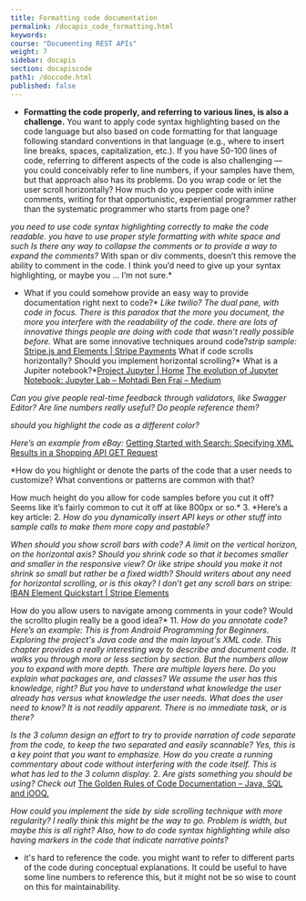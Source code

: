 ```yaml
---
title: Formatting code documentation
permalink: /docapis_code_formatting.html
keywords:
course: "Documenting REST APIs"
weight: 7
sidebar: docapis
section: docapiscode
path1: /doccode.html
published: false
---
```


* **Formatting the code properly, and referring to various lines, is also a challenge.** You want to apply code syntax highlighting based on the code language but also based on code formatting for that language following standard conventions in that language (e.g., where to insert line breaks, spaces, capitalization, etc.). If you have 50-100 lines of code, referring to different aspects of the code is also challenging &mdash; you could conceivably refer to line numbers, if your samples have them, but that approach also has its problems. Do you wrap code or let the user scroll horizontally? How much do you pepper code with inline comments, writing for that opportunistic, experiential programmer rather than the systematic programmer who starts from page one?

*you need to use code syntax highlighting correctly to make the code readable.*
 *you have to use proper style formatting with white space and such*
*Is there any way to collapse the comments or to provide a way to expand the comments?*
With span or div comments, doesn’t this remove the ability to comment in the code. I think you’d need to give up your syntax highlighting, or maybe you … I’m not sure.*
- What if you could somehow provide an easy way to provide documentation right next to code?* *Like twilio? The dual pane, with code in focus.* *There is this paradox that the more you document, the more you interfere with the readability of the code.*
*there are lots of innovative things people are doing with code that wasn’t really possible before.*
What are some innovative techniques around code?*strip sample:* [Stripe.js and Elements | Stripe Payments](https://stripe.com/docs/stripe-js)
 What if code scrolls horizontally? Should you implement horizontal scrolling?*
 What is a Jupiter notebook?*[Project Jupyter | Home](http://jupyter.org/) [The evolution of Jupyter Notebook: Jupyter Lab – Mohtadi Ben Fraj – Medium](https://medium.com/@mohtedibf/the-evolution-of-jupyter-notebook-jupyter-lab-704f3e93230c)

 *Can you give people real-time feedback through validators, like Swagger Editor?*
 *Are line numbers really useful? Do people reference them?*

*should you highlight the code as a different color?*

*Here’s an example from eBay:* [Getting Started with Search: Specifying XML Results in a Shopping API GET Request](https://developer.ebay.com/DevZone/shopping/docs/HowTo/PHP_Shopping/PHP_FIA_GUP_Interm_NV_XML/PHP_FIA_GUP_Interm_NV_XML.html)

*How do you highlight or denote the parts of the code that a user needs to customize? What conventions or patterns are common with that?


How much height do you allow for code samples before you cut it off? Seems like it’s fairly common to cut it off at like 800px or so.*
3. *Here’s a key article:
2. *How do you dynamically insert API keys or other stuff into sample calls to make them more copy and pastable?*

 *When should you show scroll bars with code? A limit on the vertical horizon, on the horizontal axis? Should you shrink code so that it becomes smaller and smaller in the responsive view? Or like stripe should you make it not shrink so small but rather be a fixed width? Should writers about any need for horizontal scrolling, or is this okay? I don’t get any scroll bars on* stripe: [IBAN Element Quickstart | Stripe Elements](https://stripe.com/docs/stripe-js/elements/iban)

How do you allow users to navigate among comments in your code? Would the scrollto plugin really be a good idea?*
11. *How do you annotate code? Here’s an example:*
*This is from Android Programming for Beginners. Exploring the project's Java code and the main layout's XML code. This chapter provides a really interesting way to describe and document code. It walks you through more or less section by section. But the numbers allow you to expand with more depth. There are multiple layers here. Do you explain what packages are, and classes? We assume the user has this knowledge, right? But you have to understand what knowledge the user already has versus what knowledge the user needs. What does the user need to know? It is not readily apparent. There is no immediate task, or is there?*

 *Is the 3 column design an effort to try to provide narration of code separate from the code, to keep the two separated and easily scannable? Yes, this is a key point that you want to emphasize. How do you create a running commentary about code without interfering with the code itself. This is what has led to the 3 column display.*
2. *Are gists something you should be using?*
*Check out* [The Golden Rules of Code Documentation – Java, SQL and jOOQ.](https://blog.jooq.org/2013/02/26/the-golden-rules-of-code-documentation/)

*How could you implement the side by side scrolling technique with more regularity? I really think this might be the way to go. Problem is width, but maybe this is all right? Also, how to do code syntax highlighting while also having markers in the code that indicate narrative points?*

- it's hard to reference the code. you might want to refer to different parts of the code during conceptual explanations.  It could be useful to have some line numbers to reference this, but it might not be so wise to count on this for maintainability.
